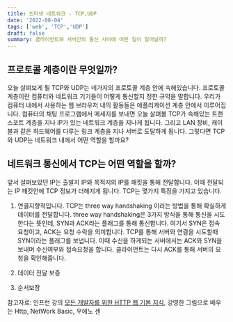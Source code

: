```yaml
---
title: 인터넷 네트워크 - TCP,UDP
date: '2022-08-04'
tags: ['web', 'TCP','UDP']
draft: false
summary: 클라이언트와 서버간의 통신 사이에 어떤 일이 일어날까?
---
```


## 프로토콜 계층이란 무엇일까? 

오늘 살펴보게 될 TCP와 UDP는 네가지의 프로토콜 계층 안에 속해있습니다. 프로토콜 계층이란 컴퓨터와 네트워크 기기들이 어떻게 통신할지 정한 규약을 말합니다. 우리가 컴퓨터 내에서 사용하는 웹 브라우저 내의 활동들은 애플리케이션 계층 안에서 이루어집니다. 컴퓨터의 채팅 프로그램에서 메세지를 보내면 오늘 살펴볼 TCP가 속해있는 트랜스포트 계층을 지나 IP가 있는 네트워크 계층을 지나게 됩니다. 그리고 LAN 장비, 캐이블과 같은 하드웨어를 다루는 링크 계층을 지나 서버로 도달하게 됩니다. 그렇다면 TCP와 UDP는 네트워크 내에서 어떤 역할을 할까요? 

## 네트워크 통신에서 TCP는 어떤 역할을 할까?

앞서 살펴보았던 IP는 출발지 IP와 목적지의 IP를 패킷을 통해 전달합니다. 이때 전달되는 IP 패킷안에 TCP 정보가 더해지게 됩니다. TCP는 몇가지 특징을 가지고 있습니다.

1. 연결지향적입니다.
TCP는 three way handshaking 이라는 방법을 통해 확실하게 데이터를 전달합니다. three way handshaking은 3가지 방식을 통해 통신을 시도한다는 뜻인데, SYN과 ACK라는 플래그를 통해 통신합니다. 여기서 SYN은 접속 요청이고, ACK는 요청 수락을 의미합니다. TCP를 통해 서버와 연결을 시도할때 SYN이라는 플래그를 보냅니다. 이때 수신을 하게되는 서버에서는 ACK와 SYN을 보내며 수신여부와 접속요청을 합니다. 클라이언트는 다시 ACK를 통해 서버의 요청을 확인해줍니다.

2. 데이터 전달 보증

3. 순서보장


참고자료: 인프런 강의 [모든 개발자를 위한 HTTP 웹 기본 지식](https://www.inflearn.com/course/http-%EC%9B%B9-%EB%84%A4%ED%8A%B8%EC%9B%8C%ED%81%AC), 강영한
그림으로 배우는 Http, NetWork Basic, 우에노 센

